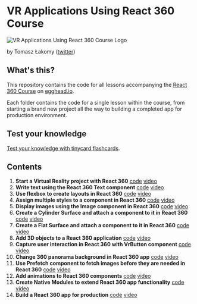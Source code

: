 # VR Applications Using React 360 Course

![VR Applications Using React 360 Course Logo](https://i.imgur.com/0DXGmzw.png)

by Tomasz Łakomy ([twitter](https://twitter.com/tlakomy))

## What's this?

This repository contains the code for all lessons accompanying the [React 360 Course](https://egghead.io/courses/vr-applications-using-react-360) on [egghead.io](https://egghead.io).

Each folder contains the code for a single lesson within the course, from starting a brand new project all the way to building a completed app for production environment.

## Test your knowledge

[Test your knowledge with tinycard flashcards](https://tinycards.duolingo.com/decks/P2bLtJMF/vr-applications-using-react-360).

## Contents

1. **Start a Virtual Reality project with React 360** [code](https://github.com/eggheadio-projects/vr-applications-using-react-360/tree/master/00-start-a-virtual-reality-project-with-react-360) [video](https://egghead.io/lessons/react-start-a-virtual-reality-project-with-react-360)
2. **Write text using the React 360 Text component** [code](https://github.com/eggheadio-projects/vr-applications-using-react-360/tree/master/01-write-text-using-the-react-360-text-component) [video](https://egghead.io/lessons/egghead-write-text-using-the-react-360-text-component)
3. **Use flexbox to create layouts in React 360** [code](https://github.com/eggheadio-projects/vr-applications-using-react-360/tree/master/02-use-flexbox-to-create-layouts-in-react-360) [video](https://egghead.io/lessons/egghead-use-flexbox-to-create-layouts-in-react-360)
4. **Assign multiple styles to a component in React 360** [code](https://github.com/eggheadio-projects/vr-applications-using-react-360/tree/master/03-assign-multiple-styles-to-a-component-in-react-360) [video](https://egghead.io/lessons/react-assign-multiple-styles-to-a-component-in-react-360)
5. **Display images using the Image component in React 360** [code](https://github.com/eggheadio-projects/vr-applications-using-react-360/tree/master/04-display-images-using-the-image-component-in-react-360) [video](https://egghead.io/lessons/egghead-display-images-using-the-image-component-in-react-360)
6. **Create a Cylinder Surface and attach a component to it in React 360** [code](https://github.com/eggheadio-projects/vr-applications-using-react-360/tree/master/05-create-a-cylinder-surface-and-attach-a-component-to-it-in-react-360) [video](https://egghead.io/lessons/egghead-create-a-cylinder-surface-and-attach-a-component-to-it-in-react-360)
7. **Create a Flat Surface and attach a component to it in React 360** [code](https://github.com/eggheadio-projects/vr-applications-using-react-360/tree/master/06-create-a-flat-surface-and-attach-a-component-to-it-in-react-360) [video](https://egghead.io/lessons/egghead-create-a-flat-surface-and-attach-a-component-to-it-in-react-360)
8. **Add 3D objects to a React 360 application** [code](https://github.com/eggheadio-projects/vr-applications-using-react-360/tree/master/07-add-3d-objects-to-a-react-360-application) [video](https://egghead.io/lessons/egghead-add-3d-objects-to-a-react-360-application)
9. **Capture user interaction in React 360 with VrButton component** [code](https://github.com/eggheadio-projects/vr-applications-using-react-360/tree/master/08-capture-user-interaction-in-react-360-with-vrbutton-component) [video](https://egghead.io/lessons/egghead-capture-user-interaction-in-react-360-with-vrbutton-component)
10. **Change 360 panorama background in React 360 app** [code](https://github.com/eggheadio-projects/vr-applications-using-react-360/tree/master/09-change-360-panorama-background-in-react-360-app) [video](https://egghead.io/lessons/egghead-change-360-panorama-background-in-react-360-app)
11. **Use Prefetch component to fetch images before they are needed in React 360** [code](https://github.com/eggheadio-projects/vr-applications-using-react-360/tree/master/10-use-prefetch-component-to-fetch-images-before-they-are-needed-in-react-360) [video](https://egghead.io/lessons/egghead-use-prefetch-component-to-fetch-images-before-they-are-needed-in-react-360)
12. **Add animations to React 360 components** [code](https://github.com/eggheadio-projects/vr-applications-using-react-360/tree/master/11-add-animations-to-react-360-components) [video](https://egghead.io/lessons/egghead-add-animations-to-react-360-components)
13. **Create Native Modules to extend React 360 app functionality** [code](https://github.com/eggheadio-projects/vr-applications-using-react-360/tree/master/12-create-native-modules-to-extend-react-360-app-functionality) [video](https://egghead.io/lessons/egghead-create-native-modules-to-extend-react-360-app-functionality)
14. **Build a React 360 app for production** [code](https://github.com/eggheadio-projects/vr-applications-using-react-360/tree/master/13-build-a-react-360-app-for-production) [video](https://egghead.io/lessons/react-build-a-react-360-app-for-production)
